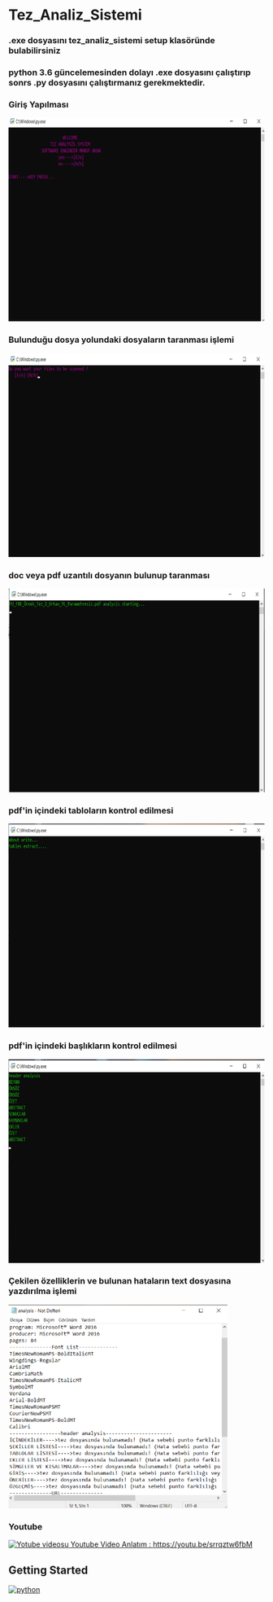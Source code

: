 # Tez_Analiz_Sistemi

<h3> .exe dosyasını tez_analiz_sistemi setup klasöründe bulabilirsiniz </h3>

<h3> python 3.6  güncelemesinden dolayı 
.exe dosyasını çalıştırıp sonrs .py dosyasını çalıştırmanız gerekmektedir.</h3> 

### Giriş Yapılması
<img src="image/im1.png"  height="400"  >

### Bulunduğu dosya yolundaki dosyaların taranması işlemi
<img src="image/im2.png"  height="400"  >

### doc veya pdf uzantılı dosyanın bulunup  taranması
<img src="image/im3.png"  height="400"  >

### pdf'in içindeki tabloların  kontrol edilmesi
<img src="image/im4.png"  height="400"  >

### pdf'in içindeki başlıkların  kontrol edilmesi
<img src="image/im5.png"  height="400"  >

### Çekilen özelliklerin ve bulunan hataların  text dosyasına yazdırılma işlemi
<img src="image/im7.png"  height="400"  >


### Youtube

 <a href="https://youtu.be/srrqztw6fbM" target="_blank"> <img src="https://fiverr-res.cloudinary.com/images/t_main1,q_auto,f_auto/gigs/103934860/original/d2a1463c6c8a6ec4d258f698ae7d539a9129cf88/create-your-youtube-channel-art-and-logo.png" alt="Yotube videosu" width="60" height="60"/> Youtube Video Anlatım : https://youtu.be/srrqztw6fbM  </a>
## Getting Started
<p align="left">  <a href="https://www.python.org/" target="_blank"> <img src="https://upload.wikimedia.org/wikipedia/commons/thumb/0/0a/Python.svg/1200px-Python.svg.png" alt="python" width="40" height="40"/> </a> <a href="https://flutter.dev" target="_blank">  </a> </p>
